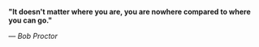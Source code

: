 **"It doesn't matter where you are, you are nowhere compared to where you can go."**

— _Bob Proctor_
